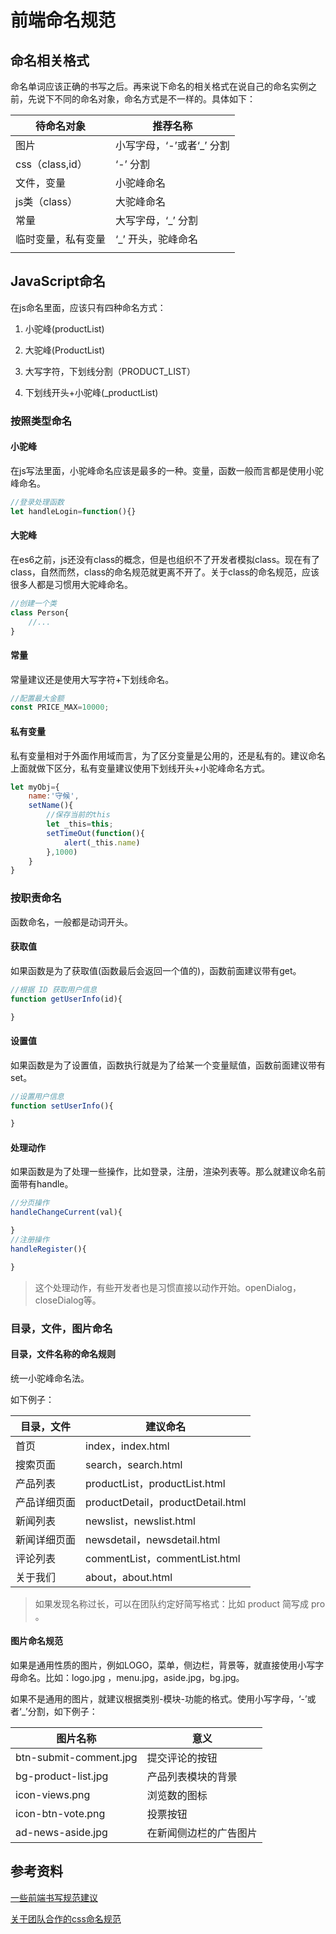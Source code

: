 # 前端命名规范

## 命名相关格式

命名单词应该正确的书写之后。再来说下命名的相关格式在说自己的命名实例之前，先说下不同的命名对象，命名方式是不一样的。具体如下：

| 待命名对象         | 推荐名称                  |
| ------------------ | ------------------------- |
| 图片               | 小写字母，‘-’或者‘_’ 分割 |
| css（class,id）    | ‘-’ 分割                  |
| 文件，变量         | 小驼峰命名                |
| js类（class）      | 大驼峰命名                |
| 常量               | 大写字母，‘_’ 分割        |
| 临时变量，私有变量 | ‘_’ 开头，驼峰命名        |
|                    |                           |

## JavaScript命名

在js命名里面，应该只有四种命名方式：

1. 小驼峰(productList)

2. 大驼峰(ProductList)

3. 大写字符，下划线分割（PRODUCT_LIST）

4. 下划线开头+小驼峰(_productList)

### 按照类型命名

#### 小驼峰

在js写法里面，小驼峰命名应该是最多的一种。变量，函数一般而言都是使用小驼峰命名。

```javascript
//登录处理函数
let handleLogin=function(){}
```

#### 大驼峰

在es6之前，js还没有class的概念，但是也组织不了开发者模拟class。现在有了class，自然而然，class的命名规范就更离不开了。关于class的命名规范，应该很多人都是习惯用大驼峰命名。

```javascript
//创建一个类
class Person{
    //...
}
```

#### 常量

常量建议还是使用大写字符+下划线命名。

```javascript
//配置最大金额
const PRICE_MAX=10000;
```

#### 私有变量

私有变量相对于外面作用域而言，为了区分变量是公用的，还是私有的。建议命名上面就做下区分，私有变量建议使用下划线开头+小驼峰命名方式。

```javascript
let myObj={
    name:'守候',
    setName(){
        //保存当前的this
        let _this=this;
        setTimeOut(function(){
            alert(_this.name)
        },1000)
    }
}
```

### 按职责命名

函数命名，一般都是动词开头。

#### 获取值

如果函数是为了获取值(函数最后会返回一个值的)，函数前面建议带有get。

```javascript
//根据 ID 获取用户信息
function getUserInfo(id){

}
```

#### 设置值

如果函数是为了设置值，函数执行就是为了给某一个变量赋值，函数前面建议带有set。

```javascript
//设置用户信息
function setUserInfo(){

}
```

#### 处理动作

如果函数是为了处理一些操作，比如登录，注册，渲染列表等。那么就建议命名前面带有handle。

```javascript
//分页操作
handleChangeCurrent(val){

}
//注册操作
handleRegister(){

}
```

> 这个处理动作，有些开发者也是习惯直接以动作开始。openDialog，closeDialog等。



### 目录，文件，图片命名

#### 目录，文件名称的命名规则

统一小驼峰命名法。

如下例子：

| 目录，文件    | 建议命名    |
| ---- | ---- |
|首页|	index，index.html|
|搜索页面|	search，search.html|
|产品列表|	productList，productList.html|
|产品详细页面|	productDetail，productDetail.html|
|新闻列表|	newslist，newslist.html|
|新闻详细页面|	newsdetail，newsdetail.html|
|评论列表|	commentList，commentList.html|
|关于我们|	about，about.html|
> 如果发现名称过长，可以在团队约定好简写格式：比如 product 简写成 pro 。



#### 图片命名规范

如果是通用性质的图片，例如LOGO，菜单，侧边栏，背景等，就直接使用小写字母命名。比如：logo.jpg ，menu.jpg，aside.jpg，bg.jpg。

如果不是通用的图片，就建议根据类别-模块-功能的格式。使用小写字母，‘-’或者‘_’分割，如下例子：

|图片名称|	意义|
| ---- | ---- |
|btn-submit-comment.jpg|	提交评论的按钮|
|bg-product-list.jpg|	产品列表模块的背景|
|icon-views.png|	浏览数的图标|
|icon-btn-vote.png|	投票按钮|
|ad-news-aside.jpg|	在新闻侧边栏的广告图片|

## 参考资料

[一些前端书写规范建议](http://www.runoob.com/w3cnote/front-end-standards.html)

[关于团队合作的css命名规范](http://www.alloyteam.com/2011/10/css-on-team-naming/)

